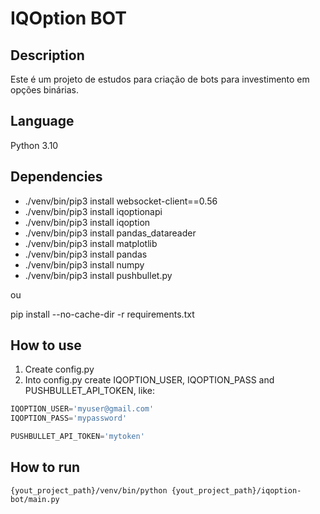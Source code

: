 # IQOption BOT

## Description

Este é um projeto de estudos para criação de bots para investimento em opções binárias.

## Language

Python 3.10

## Dependencies

- ./venv/bin/pip3 install websocket-client==0.56
- ./venv/bin/pip3 install iqoptionapi
- ./venv/bin/pip3 install iqoption
- ./venv/bin/pip3 install pandas_datareader
- ./venv/bin/pip3 install matplotlib
- ./venv/bin/pip3 install pandas
- ./venv/bin/pip3 install numpy
- ./venv/bin/pip3 install pushbullet.py

ou

pip install --no-cache-dir -r requirements.txt

## How to use

1) Create config.py
2) Into config.py create IQOPTION_USER, IQOPTION_PASS and PUSHBULLET_API_TOKEN, like:
```python
IQOPTION_USER='myuser@gmail.com'
IQOPTION_PASS='mypassword'

PUSHBULLET_API_TOKEN='mytoken'
```

## How to run

```shell
{yout_project_path}/venv/bin/python {yout_project_path}/iqoption-bot/main.py

```